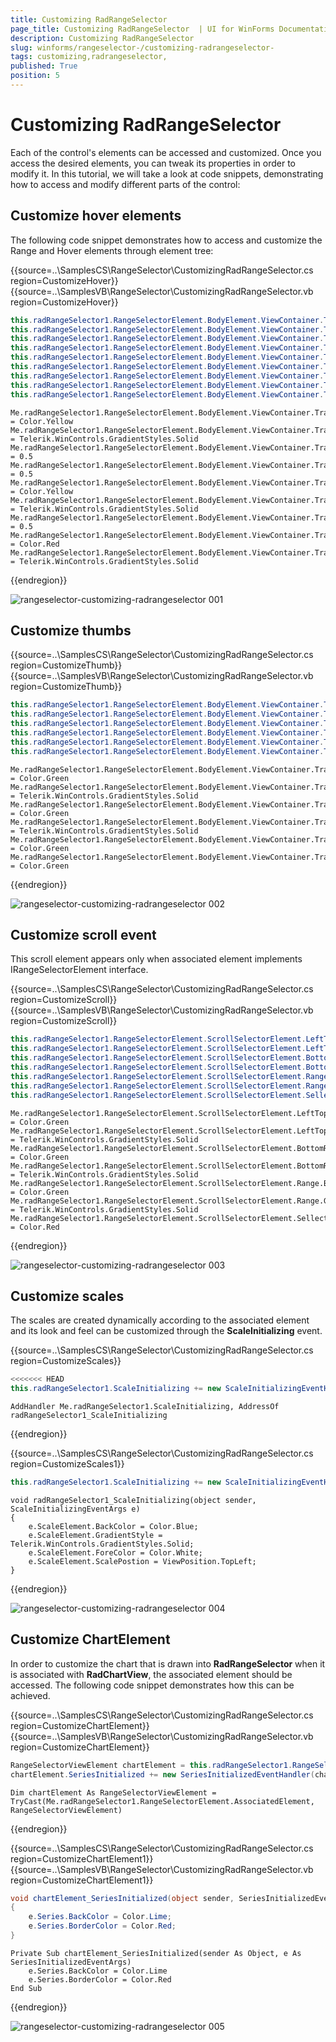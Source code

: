 ```yaml
---
title: Customizing RadRangeSelector 
page_title: Customizing RadRangeSelector  | UI for WinForms Documentation
description: Customizing RadRangeSelector 
slug: winforms/rangeselector-/customizing-radrangeselector-
tags: customizing,radrangeselector,
published: True
position: 5
---
```


# Customizing RadRangeSelector 

Each of the control's elements can be accessed and customized. Once you access the desired elements, you can tweak its properties in order to modify it. In this tutorial, we will take a look at code snippets, demonstrating how to access and modify different parts of the control:

## Customize hover elements

The following code snippet demonstrates how to access and customize the Range and Hover elements through element tree:

{{source=..\SamplesCS\RangeSelector\CustomizingRadRangeSelector.cs region=CustomizeHover}} 
{{source=..\SamplesVB\RangeSelector\CustomizingRadRangeSelector.vb region=CustomizeHover}} 

````C#
this.radRangeSelector1.RangeSelectorElement.BodyElement.ViewContainer.TrackingElement.LeftHover.BackColor = Color.Yellow;
this.radRangeSelector1.RangeSelectorElement.BodyElement.ViewContainer.TrackingElement.LeftHover.GradientStyle = Telerik.WinControls.GradientStyles.Solid;
this.radRangeSelector1.RangeSelectorElement.BodyElement.ViewContainer.TrackingElement.LeftHover.Opacity = 0.5;
this.radRangeSelector1.RangeSelectorElement.BodyElement.ViewContainer.TrackingElement.RightHover.Opacity = 0.5;
this.radRangeSelector1.RangeSelectorElement.BodyElement.ViewContainer.TrackingElement.RightHover.BackColor = Color.Yellow;
this.radRangeSelector1.RangeSelectorElement.BodyElement.ViewContainer.TrackingElement.RightHover.GradientStyle = Telerik.WinControls.GradientStyles.Solid;
this.radRangeSelector1.RangeSelectorElement.BodyElement.ViewContainer.TrackingElement.Range.Opacity = 0.5;
this.radRangeSelector1.RangeSelectorElement.BodyElement.ViewContainer.TrackingElement.Range.BackColor = Color.Red;
this.radRangeSelector1.RangeSelectorElement.BodyElement.ViewContainer.TrackingElement.Range.GradientStyle = Telerik.WinControls.GradientStyles.Solid;

````
````VB.NET
Me.radRangeSelector1.RangeSelectorElement.BodyElement.ViewContainer.TrackingElement.LeftHover.BackColor = Color.Yellow
Me.radRangeSelector1.RangeSelectorElement.BodyElement.ViewContainer.TrackingElement.LeftHover.GradientStyle = Telerik.WinControls.GradientStyles.Solid
Me.radRangeSelector1.RangeSelectorElement.BodyElement.ViewContainer.TrackingElement.LeftHover.Opacity = 0.5
Me.radRangeSelector1.RangeSelectorElement.BodyElement.ViewContainer.TrackingElement.RightHover.Opacity = 0.5
Me.radRangeSelector1.RangeSelectorElement.BodyElement.ViewContainer.TrackingElement.RightHover.BackColor = Color.Yellow
Me.radRangeSelector1.RangeSelectorElement.BodyElement.ViewContainer.TrackingElement.RightHover.GradientStyle = Telerik.WinControls.GradientStyles.Solid
Me.radRangeSelector1.RangeSelectorElement.BodyElement.ViewContainer.TrackingElement.Range.Opacity = 0.5
Me.radRangeSelector1.RangeSelectorElement.BodyElement.ViewContainer.TrackingElement.Range.BackColor = Color.Red
Me.radRangeSelector1.RangeSelectorElement.BodyElement.ViewContainer.TrackingElement.Range.GradientStyle = Telerik.WinControls.GradientStyles.Solid

````

{{endregion}}

![rangeselector-customizing-radrangeselector 001](images/rangeselector-customizing001.png)

## Customize thumbs

{{source=..\SamplesCS\RangeSelector\CustomizingRadRangeSelector.cs region=CustomizeThumb}} 
{{source=..\SamplesVB\RangeSelector\CustomizingRadRangeSelector.vb region=CustomizeThumb}} 

````C#
this.radRangeSelector1.RangeSelectorElement.BodyElement.ViewContainer.TrackingElement.LeftThumb.BackColor = Color.Green;
this.radRangeSelector1.RangeSelectorElement.BodyElement.ViewContainer.TrackingElement.LeftThumb.GradientStyle = Telerik.WinControls.GradientStyles.Solid;
this.radRangeSelector1.RangeSelectorElement.BodyElement.ViewContainer.TrackingElement.RightThumb.BackColor = Color.Green;
this.radRangeSelector1.RangeSelectorElement.BodyElement.ViewContainer.TrackingElement.RightThumb.GradientStyle = Telerik.WinControls.GradientStyles.Solid;
this.radRangeSelector1.RangeSelectorElement.BodyElement.ViewContainer.TrackingElement.LeftThumbLine.BackColor = Color.Green;
this.radRangeSelector1.RangeSelectorElement.BodyElement.ViewContainer.TrackingElement.RightThumbLine.BackColor = Color.Green;

````
````VB.NET
Me.radRangeSelector1.RangeSelectorElement.BodyElement.ViewContainer.TrackingElement.LeftThumb.BackColor = Color.Green
Me.radRangeSelector1.RangeSelectorElement.BodyElement.ViewContainer.TrackingElement.LeftThumb.GradientStyle = Telerik.WinControls.GradientStyles.Solid
Me.radRangeSelector1.RangeSelectorElement.BodyElement.ViewContainer.TrackingElement.RightThumb.BackColor = Color.Green
Me.radRangeSelector1.RangeSelectorElement.BodyElement.ViewContainer.TrackingElement.RightThumb.GradientStyle = Telerik.WinControls.GradientStyles.Solid
Me.radRangeSelector1.RangeSelectorElement.BodyElement.ViewContainer.TrackingElement.LeftThumbLine.BackColor = Color.Green
Me.radRangeSelector1.RangeSelectorElement.BodyElement.ViewContainer.TrackingElement.RightThumbLine.BackColor = Color.Green

````

{{endregion}}

![rangeselector-customizing-radrangeselector 002](images/rangeselector-customizing002.png)

## Customize scroll event

This scroll element appears only when associated element implements IRangeSelectorElement interface.

{{source=..\SamplesCS\RangeSelector\CustomizingRadRangeSelector.cs region=CustomizeScroll}} 
{{source=..\SamplesVB\RangeSelector\CustomizingRadRangeSelector.vb region=CustomizeScroll}} 

````C#
this.radRangeSelector1.RangeSelectorElement.ScrollSelectorElement.LeftTopThumb.BackColor = Color.Green;
this.radRangeSelector1.RangeSelectorElement.ScrollSelectorElement.LeftTopThumb.GradientStyle = Telerik.WinControls.GradientStyles.Solid;
this.radRangeSelector1.RangeSelectorElement.ScrollSelectorElement.BottomRightThumb.BackColor = Color.Green;
this.radRangeSelector1.RangeSelectorElement.ScrollSelectorElement.BottomRightThumb.GradientStyle = Telerik.WinControls.GradientStyles.Solid;
this.radRangeSelector1.RangeSelectorElement.ScrollSelectorElement.Range.BackColor = Color.Green;
this.radRangeSelector1.RangeSelectorElement.ScrollSelectorElement.Range.GradientStyle = Telerik.WinControls.GradientStyles.Solid;
this.radRangeSelector1.RangeSelectorElement.ScrollSelectorElement.SellectionRange.BackColor = Color.Red;

````
````VB.NET
Me.radRangeSelector1.RangeSelectorElement.ScrollSelectorElement.LeftTopThumb.BackColor = Color.Green
Me.radRangeSelector1.RangeSelectorElement.ScrollSelectorElement.LeftTopThumb.GradientStyle = Telerik.WinControls.GradientStyles.Solid
Me.radRangeSelector1.RangeSelectorElement.ScrollSelectorElement.BottomRightThumb.BackColor = Color.Green
Me.radRangeSelector1.RangeSelectorElement.ScrollSelectorElement.BottomRightThumb.GradientStyle = Telerik.WinControls.GradientStyles.Solid
Me.radRangeSelector1.RangeSelectorElement.ScrollSelectorElement.Range.BackColor = Color.Green
Me.radRangeSelector1.RangeSelectorElement.ScrollSelectorElement.Range.GradientStyle = Telerik.WinControls.GradientStyles.Solid
Me.radRangeSelector1.RangeSelectorElement.ScrollSelectorElement.SellectionRange.BackColor = Color.Red

````

{{endregion}}

![rangeselector-customizing-radrangeselector 003](images/rangeselector-customizing003.png)

## Customize scales

The scales are created dynamically according to the associated element and its look and feel can be customized through the __ScaleInitializing__ event.

{{source=..\SamplesCS\RangeSelector\CustomizingRadRangeSelector.cs region=CustomizeScales}} 
````C#
<<<<<<< HEAD
this.radRangeSelector1.ScaleInitializing += new ScaleInitializingEventHandler(radRangeSelector1_ScaleInitializing);

````
````VB.NET
AddHandler Me.radRangeSelector1.ScaleInitializing, AddressOf radRangeSelector1_ScaleInitializing

````

{{endregion}}



{{source=..\SamplesCS\RangeSelector\CustomizingRadRangeSelector.cs region=CustomizeScales1}} 
````C#
this.radRangeSelector1.ScaleInitializing += new ScaleInitializingEventHandler(radRangeSelector1_ScaleInitializing);

````
````VB.NET
void radRangeSelector1_ScaleInitializing(object sender, ScaleInitializingEventArgs e)
{
    e.ScaleElement.BackColor = Color.Blue;
    e.ScaleElement.GradientStyle = Telerik.WinControls.GradientStyles.Solid;
    e.ScaleElement.ForeColor = Color.White;
    e.ScaleElement.ScalePostion = ViewPosition.TopLeft;
}

````

{{endregion}}

![rangeselector-customizing-radrangeselector 004](images/rangeselector-customizing004.png)

## Customize ChartElement

In order to customize the chart that is drawn into __RadRangeSelector__ when it is associated with __RadChartView__, the associated element should be accessed. The following code snippet demonstrates how this can be achieved.

{{source=..\SamplesCS\RangeSelector\CustomizingRadRangeSelector.cs region=CustomizeChartElement}} 
{{source=..\SamplesVB\RangeSelector\CustomizingRadRangeSelector.vb region=CustomizeChartElement}} 

````C#
RangeSelectorViewElement chartElement = this.radRangeSelector1.RangeSelectorElement.AssociatedElement as RangeSelectorViewElement;
chartElement.SeriesInitialized += new SeriesInitializedEventHandler(chartElement_SeriesInitialized);

````
````VB.NET
Dim chartElement As RangeSelectorViewElement = TryCast(Me.radRangeSelector1.RangeSelectorElement.AssociatedElement, RangeSelectorViewElement)

````

{{endregion}}



{{source=..\SamplesCS\RangeSelector\CustomizingRadRangeSelector.cs region=CustomizeChartElement1}} 
{{source=..\SamplesVB\RangeSelector\CustomizingRadRangeSelector.vb region=CustomizeChartElement1}}

````C#
void chartElement_SeriesInitialized(object sender, SeriesInitializedEventArgs e)
{
    e.Series.BackColor = Color.Lime;
    e.Series.BorderColor = Color.Red;
}

````
````VB.NET
Private Sub chartElement_SeriesInitialized(sender As Object, e As SeriesInitializedEventArgs)
    e.Series.BackColor = Color.Lime
    e.Series.BorderColor = Color.Red
End Sub

```` 

{{endregion}}

![rangeselector-customizing-radrangeselector 005](images/rangeselector-customizing005.png)